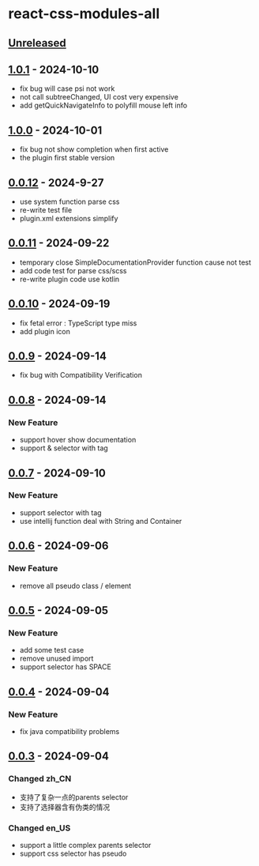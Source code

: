 # react-css-modules-all

## [Unreleased]

## [1.0.1] - 2024-10-10

- fix bug will case psi not work
- not call subtreeChanged, UI cost very expensive
- add getQuickNavigateInfo to polyfill mouse left info

## [1.0.0] - 2024-10-01

- fix bug not show completion when first active
- the plugin first stable version

## [0.0.12] - 2024-9-27

- use system function parse css
- re-write test file
- plugin.xml extensions simplify

## [0.0.11] - 2024-09-22

- temporary close SimpleDocumentationProvider function cause not test
- add code test for parse css/scss
- re-write plugin code use kotlin

## [0.0.10] - 2024-09-19

- fix fetal error : TypeScript type miss
- add plugin icon

## [0.0.9] - 2024-09-14

- fix bug with Compatibility Verification

## [0.0.8] - 2024-09-14

### New Feature

- support hover show documentation
- support & selector with tag

## [0.0.7] - 2024-09-10

### New Feature

- support selector with tag
- use intellij function deal with String and Container

## [0.0.6] - 2024-09-06

### New Feature

- remove all pseudo class / element

## [0.0.5] - 2024-09-05

### New Feature

- add some test case
- remove unused import
- support selector has SPACE

## [0.0.4] - 2024-09-04

### New Feature

- fix java compatibility problems

## [0.0.3] - 2024-09-04

### Changed zh_CN

- 支持了复杂一点的parents selector
- 支持了选择器含有伪类的情况

### Changed en_US

- support a little complex parents selector
- support css selector has pseudo

[Unreleased]: https://github.com/Q-Peppa/react-css-modules-all/compare/v1.0.1...HEAD

[1.0.1]: https://github.com/Q-Peppa/react-css-modules-all/compare/v1.0.0...v1.0.1
[1.0.0]: https://github.com/Q-Peppa/react-css-modules-all/compare/v0.0.12...v1.0.0
[0.0.12]: https://github.com/Q-Peppa/react-css-modules-all/compare/v0.0.11...v0.0.12
[0.0.11]: https://github.com/Q-Peppa/react-css-modules-all/compare/v0.0.10...v0.0.11
[0.0.10]: https://github.com/Q-Peppa/react-css-modules-all/compare/v0.0.9...v0.0.10
[0.0.9]: https://github.com/Q-Peppa/react-css-modules-all/compare/v0.0.8...v0.0.9
[0.0.8]: https://github.com/Q-Peppa/react-css-modules-all/compare/v0.0.7...v0.0.8
[0.0.7]: https://github.com/Q-Peppa/react-css-modules-all/compare/v0.0.6...v0.0.7
[0.0.6]: https://github.com/Q-Peppa/react-css-modules-all/compare/v0.0.5...v0.0.6
[0.0.5]: https://github.com/Q-Peppa/react-css-modules-all/compare/v0.0.4...v0.0.5
[0.0.4]: https://github.com/Q-Peppa/react-css-modules-all/compare/v0.0.3...v0.0.4
[0.0.3]: https://github.com/Q-Peppa/react-css-modules-all/commits/v0.0.3
